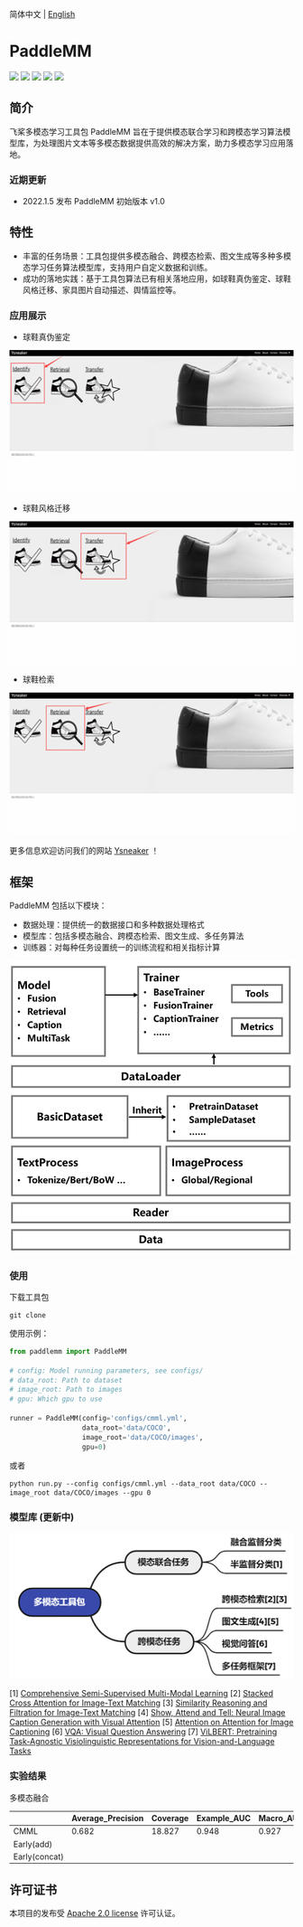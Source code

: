 简体中文 | [English](README_en.md)
# PaddleMM

<a href="./LICENSE"><img src="https://img.shields.io/badge/license-Apache%202-dfd.svg"></a>
<a href=""><img src="https://img.shields.io/badge/release-v1.0-ffa.svg"></a>
<a href=""><img src="https://img.shields.io/badge/python-3.6+-aff.svg"></a>
<a href=""><img src="https://img.shields.io/badge/paddlepaddle-2.1.3+-aff.svg"></a>
<a href=""><img src="https://img.shields.io/badge/os-linux-pink.svg"></a>

## 简介
飞桨多模态学习工具包 PaddleMM 旨在于提供模态联合学习和跨模态学习算法模型库，为处理图片文本等多模态数据提供高效的解决方案，助力多模态学习应用落地。

### 近期更新
- 2022.1.5 发布 PaddleMM 初始版本 v1.0

## 特性
- 丰富的任务场景：工具包提供多模态融合、跨模态检索、图文生成等多种多模态学习任务算法模型库，支持用户自定义数据和训练。
- 成功的落地实践：基于工具包算法已有相关落地应用，如球鞋真伪鉴定、球鞋风格迁移、家具图片自动描述、舆情监控等。


### 应用展示
- 球鞋真伪鉴定

![](doc/identify.gif) 

- 球鞋风格迁移

![](doc/transfer.gif) 

- 球鞋检索

![](doc/retrieval.gif) 

更多信息欢迎访问我们的网站 [Ysneaker](http://www.ysneaker.com/) ！

## 框架
PaddleMM 包括以下模块：
- 数据处理：提供统一的数据接口和多种数据处理格式
- 模型库：包括多模态融合、跨模态检索、图文生成、多任务算法
- 训练器：对每种任务设置统一的训练流程和相关指标计算

![](doc/framework.png)

### 使用
下载工具包

```
git clone
```

使用示例：

```python
from paddlemm import PaddleMM

# config: Model running parameters, see configs/
# data_root: Path to dataset
# image_root: Path to images
# gpu: Which gpu to use

runner = PaddleMM(config='configs/cmml.yml',
                  data_root='data/COCO', 
                  image_root='data/COCO/images', 
                  gpu=0)
```

或者

```
python run.py --config configs/cmml.yml --data_root data/COCO --image_root data/COCO/images --gpu 0
```



### 模型库 (更新中)

![](doc/models.png) 

[1] [Comprehensive Semi-Supervised Multi-Modal Learning](https://www.ijcai.org/proceedings/2019/0568.pdf)
[2] [Stacked Cross Attention for Image-Text Matching](https://arxiv.org/pdf/1803.08024.pdf)
[3] [Similarity Reasoning and Filtration for Image-Text Matching](https://arxiv.org/pdf/2101.01368.pdf)
[4] [Show, Attend and Tell: Neural Image Caption Generation with Visual Attention](https://arxiv.org/pdf/1502.03044.pdf)
[5] [Attention on Attention for Image Captioning](https://arxiv.org/pdf/1908.06954.pdf)
[6] [VQA: Visual Question Answering](https://arxiv.org/pdf/1505.00468.pdf)
[7] [ViLBERT: Pretraining Task-Agnostic Visiolinguistic Representations for Vision-and-Language Tasks](https://arxiv.org/pdf/1908.02265.pdf)



### 实验结果

多模态融合

|               | Average_Precision | Coverage | Example_AUC | Macro_AUC | Micro_AUC | Ranking_loss |             |
| ------------- | ----------------- | -------- | ----------- | --------- | --------- | ------------ | ----------- |
| CMML          | 0.682             | 18.827   | 0.948       | 0.927     | 0.950     | 0.052        |             |
| Early(add)    |                   |          |             |           |           |              | ResNet+LSTM |
| Early(concat) |                   |          |             |           |           |              | ResNet+GRU  |





## 许可证书
本项目的发布受 <a href="">Apache 2.0 license</a> 许可认证。